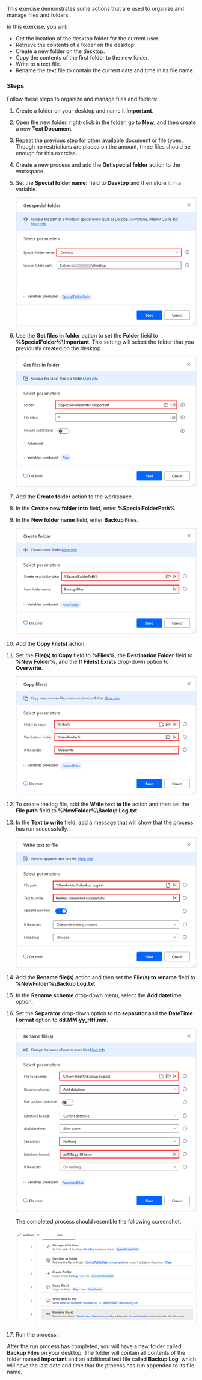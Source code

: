 This exercise demonstrates some actions that are used to organize and manage files and folders.

In this exercise, you will:

- Get the location of the desktop folder for the current user.
- Retrieve the contents of a folder on the desktop.
- Create a new folder on the desktop.
- Copy the contents of the first folder to the new folder.
- Write to a text file.
- Rename the text file to contain the current date and time in its file name.

### Steps

Follow these steps to organize and manage files and folders:

1. Create a folder on your desktop and name it **Important**.

1. Open the new folder, right-click in the folder, go to **New**, and then create a new **Text Document**.

1. Repeat the previous step for other available document or file types. Though no restrictions are placed on the amount, three files should be enough for this exercise.

1. Create a new process and add the **Get special folder** action to the workspace.

1. Set the **Special folder name:** field to **Desktop** and then store it in a variable.

   ![Screenshot of the Get Special Folder action dialog.](..\media\get-special-folder-exercise.png)

1. Use the **Get files in folder** action to set the **Folder** field to **%SpecialFolder%\Important**. This setting will select the folder that you previously created on the desktop.

   ![Screenshot of the Get Files in Folder action dialog.](..\media\get-files-in-folder-exercise.png)

1. Add the **Create folder** action to the workspace.

1. In the **Create new folder into** field, enter **%SpecialFolderPath%**.

1. In the **New folder name** field, enter **Backup Files**.

   ![Screenshot of the Create Folder action dialog.](..\media\create-folder-exercise.png)

1. Add the **Copy File(s)** action.

1. Set the **File(s) to Copy** field to **%Files%**, the **Destination Folder** field to **%New Folder%**, and the **If File(s) Exists** drop-down option to **Overwrite**.

    ![Screenshot of the Copy Files action dialog.](..\media\copy-files-exercise.png)

1. To create the log file, add the **Write text to file** action and then set the **File path** field to **%NewFolder%\Backup Log.txt**.

1. In the **Text to write** field, add a message that will show that the process has run successfully.

    ![Screenshot of the Write Text to File action dialog.](..\media\write-text-to-file-exercise.png)

1. Add the **Rename file(s)** action and then set the **File(s) to rename** field to **%NewFolder%\Backup Log.txt**.

1. In the **Rename scheme** drop-down menu, select the **Add datetime** option.

1. Set the **Separator** drop-down option to **no separator** and the **DateTime Format** option to **dd.MM.yy_HH.mm**.

    ![Screenshot of the Rename Files action dialog.](..\media\rename-files-exercise.png)

    The completed process should resemble the following screenshot.

    ![Screenshot of the completed process workspace.](..\media\completed-process-workspace-exercise.png)

1. Run the process.

After the run process has completed, you will have a new folder called **Backup Files** on your desktop. The folder will contain all contents of the folder named **Important** and an additional text file called **Backup Log**, which will have the last date and time that the process has run appended to its file name.

